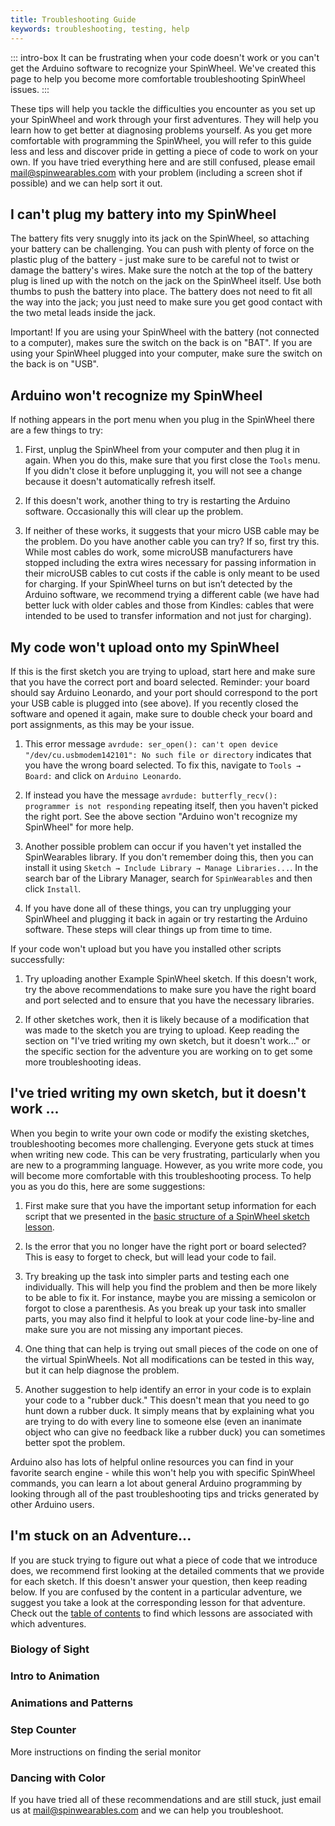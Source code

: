 ```yaml
---
title: Troubleshooting Guide
keywords: troubleshooting, testing, help
---
```


<link rel="stylesheet" href="/simspinwheel/simspinwheel.css">
<script src='/simspinwheel/simspinwheel.js'></script>


::: intro-box
It can be frustrating when your code doesn't work 
or you can't get the Arduino software to recognize your SpinWheel.
We've created this page to help you become more comfortable troubleshooting SpinWheel issues.
:::


These tips will help you tackle the difficulties you encounter as you set up your SpinWheel and work through your first adventures. They will help you learn how to get better at diagnosing problems yourself.
As you get more comfortable with programming the SpinWheel, 
you will refer to this guide less and less and 
discover pride in getting a piece of code to work on your own.
If you have tried everything here and are still confused, 
please email mail@spinwearables.com with your problem (including a screen shot if possible) and we can help sort it out.

## I can't plug my battery into my SpinWheel

The battery fits very snuggly into its jack on the SpinWheel, so attaching your battery can be challenging. You can push with plenty of force on the plastic plug of the battery - just make sure to be careful not to twist or damage the battery's wires. Make sure the notch at the top of the battery plug is lined up with the notch on the jack on the SpinWheel itself. Use both thumbs to push the battery into place. The battery does not need to fit all the way into the jack; you just need to make sure you get good contact with the two metal leads inside the jack. 

Important! If you are using your SpinWheel with the battery (not connected to a computer), makes sure the switch on the back is on "BAT". If you are using your SpinWheel plugged into your computer, make sure the switch on the back is on "USB". 

## Arduino won't recognize my SpinWheel

If nothing appears in the port menu when you plug in the SpinWheel there are a few things to try:

1. First, unplug the SpinWheel from your computer and then plug it in again.
When you do this, make sure that you first close the `Tools` menu. 
If you didn't close it before unplugging it, you will not see a change 
because it doesn't automatically refresh itself. 

2. If this doesn't work, another thing to try is restarting the Arduino software. 
Occasionally this will clear up the problem.

3. If neither of these works, it suggests that your micro USB cable may be the problem. 
Do you have another cable you can try? If so, first try this. 
While most cables do work, 
some microUSB manufacturers have stopped including the extra wires necessary for passing information in their microUSB cables to cut costs if the cable is only meant to be used for charging. 
If your SpinWheel turns on but isn’t detected by the Arduino software, 
we recommend trying a different cable 
(we have had better luck with older cables and those from Kindles: 
cables that were intended to be used to transfer information and not just for charging). 


## My code won't upload onto my SpinWheel

If this is the first sketch you are trying to upload, 
start here and make sure that you have the correct port and board selected. Reminder: your board should say Arduino Leonardo, and your port should correspond to the port your USB cable is plugged into (see above). 
If you recently closed the software and opened it again, make sure to double check your board and port assignments, as this may be your issue.

1. This error message `avrdude: ser_open(): can't open device "/dev/cu.usbmodem142101": No such file or directory` indicates that you have the wrong board selected. To fix this, navigate to `Tools → Board:` and click on `Arduino Leonardo`.

2. If instead you have the message `avrdude: butterfly_recv(): programmer is not responding` repeating itself, then you haven't picked the right port. See the above section "Arduino won't recognize my SpinWheel" for more help.

3. Another possible problem can occur if you haven't yet installed the SpinWearables library. If you don't remember doing this, then you can install it using `Sketch → Include Library → Manage Libraries...`. In the search bar of the Library Manager, search for `SpinWearables` and then click `Install`. 

4. If you have done all of these things, you can try unplugging your SpinWheel and plugging it back in again
or try restarting the Arduino software. 
These steps will clear things up from time to time.

If your code won't upload but you have you installed other scripts successfully:

1. Try uploading another Example SpinWheel sketch. 
If this doesn't work, try the above recommendations to make sure you have the right board and port selected and to ensure that you have the necessary libraries. 

2. If other sketches work, then it is likely because of a modification that was made to the sketch you are trying to upload.
Keep reading the section on "I've tried writing my own sketch, 
but it doesn't work..." or the specific section for the adventure you are working on to get some more troubleshooting ideas.

## I've tried writing my own sketch, but it doesn't work ...

When you begin to write your own code or modify the existing sketches, 
troubleshooting becomes more challenging.
Everyone gets stuck at times when writing new code. 
This can be very frustrating, particularly when you are new to a programming language.
However, as you write more code, you will become more comfortable with this troubleshooting process.
To help you as you do this, 
here are some suggestions:

1. First make sure that you have the important setup information for each script that we presented in the [basic structure of a SpinWheel sketch lesson](/basics). 

2. Is the error that you no longer have the right port or board selected? This is easy to forget to check, but will lead your code to fail.

3. Try breaking up the task into simpler parts and testing each one individually. 
This will help you find the problem and then be more likely to be able to fix it. 
For instance, maybe you are missing a semicolon or forgot to close a parenthesis. As you break up your task into smaller parts, you may also find it helpful to look at your code line-by-line and make sure you are not missing any important pieces.

4. One thing that can help is trying out small pieces of the code on one of the virtual SpinWheels. 
Not all modifications can be tested in this way, but it can help diagnose the problem.

5. Another suggestion to help identify an error in your code is to explain your code to a "rubber duck." This doesn't mean that you need to go hunt down a rubber duck.
It simply means that by explaining what you are trying to do with every line to someone else 
(even an inanimate object who can give no feedback like a rubber duck)
you can sometimes better spot the problem. 

Arduino also has lots of helpful online resources you can find in your favorite search engine - while this won't help you with specific SpinWheel commands, you can learn a lot about general Arduino programming by looking through all of the past troubleshooting tips and tricks generated by other Arduino users. 


## I'm stuck on an Adventure...

If you are stuck trying to figure out what a piece of code that we introduce does, 
we recommend first looking at the detailed comments that we provide for each sketch.
If this doesn't answer your question, then keep reading below. If you are confused by the content in a particular adventure, we suggest you take a look at the corresponding lesson for that adventure. Check out the [table of contents](/book) to find which lessons are associated with which adventures.


### Biology of Sight

### Intro to Animation

### Animations and Patterns

### Step Counter

More instructions on finding the serial monitor

### Dancing with Color


If you have tried all of these recommendations and are still stuck, just email us at mail@spinwearables.com and we can help you troubleshoot.


